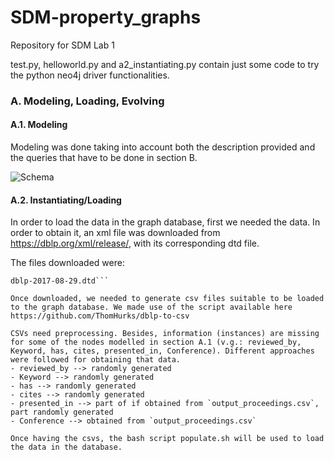 # SDM-property_graphs
Repository for SDM Lab 1

test.py, helloworld.py and a2_instantiating.py contain just some code to try the python neo4j driver functionalities.

### A. Modeling, Loading, Evolving

#### A.1. Modeling
Modeling was done taking into account both the description provided and the queries that have to be done in section B.

![Schema](schema.jpg)

#### A.2. Instantiating/Loading

In order to load the data in the graph database, first we needed the data. In order to obtain it, an xml file was downloaded from https://dblp.org/xml/release/, with its corresponding dtd file.

The files downloaded were:
```dblp-2019-11-01.xml.gz
dblp-2017-08-29.dtd```

Once downloaded, we needed to generate csv files suitable to be loaded to the graph database. We made use of the script available here https://github.com/ThomHurks/dblp-to-csv

CSVs need preprocessing. Besides, information (instances) are missing for some of the nodes modelled in section A.1 (v.g.: reviewed_by, Keyword, has, cites, presented_in, Conference). Different approaches were followed for obtaining that data.
- reviewed_by --> randomly generated
- Keyword --> randomly generated
- has --> randomly generated
- cites --> randomly generated
- presented_in --> part of if obtained from `output_proceedings.csv`, part randomly generated
- Conference --> obtained from `output_proceedings.csv`

Once having the csvs, the bash script populate.sh will be used to load the data in the database.


